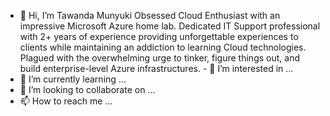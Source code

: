 - 👋 Hi, I’m Tawanda Munyuki Obsessed Cloud Enthusiast with an impressive Microsoft Azure home lab. Dedicated IT Support professional with 2+ years of experience providing unforgettable experiences to clients while maintaining an addiction to learning Cloud technologies. Plagued with the overwhelming urge to tinker, figure things out, and build enterprise-level Azure infrastructures. - 👀 I’m interested in ...
- 🌱 I’m currently learning ...
- 💞️ I’m looking to collaborate on ...
- 📫 How to reach me ...

<!---
TawandaM-1/TawandaM-1 is a ✨ special ✨ repository because its `README.md` (this file) appears on your GitHub profile.
You can click the Preview link to take a look at your changes.
--->
